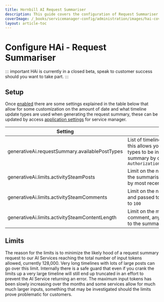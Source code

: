 ```yaml
---
title: Hornbill AI Request Summariser 
description: This guide covers the configuration of Request Summariser for HAi (Hornbill AI) within your environment. .
coverImage: /_books/servicemanager-config/administration/images/hai-cover.jpg
layout: article-toc
---
```

# Configure HAi - Request Summariser
::: important 
HAi is currently in a closed beta, speak to customer success should you want to take part.
::: 

## Setup

Once [enabled](/servicemanager-config/administration/hai#enabling-hai-features) there are some settings explained in the table below that allow for some customization on the amount of date and what timeline update types are used when generating the request summary, these can be updated by access [application settings](/servicemanager-config/advanced-tools-and-settings/application-settings) for service manager.

|Setting|Description|
|-|-|
|generativeAi.requestSummary.availablePostTypes|List of timeline update types sent to the summariser, this allows you to add in or remove certain update types to be included or excluded from the request summary by default this is set to  ```Authorization,Customer,Email,Escalate,Task,update```|
|generativeAi.limits.activitySteamPosts|Limit on the number of posts returned and passed to the summariser, by default this is set to ```100``` ordered by most recent activity|
|generativeAi.limits.activitySteamComments|Limit on the number of comments per post returned and passed to the summariser, by default this is set to  ```100```|
|generativeAi.limits.activitySteamContentLength|Limit on the maximum content length of a post or comment, anything longer is truncated and passed to the summariser, by default this is set to  ```1000```|

## Limits
The reason for the limits is to minimize the likely hood of a request summary request to our AI Services reaching the total number of input tokens allowed, currently 128,000. Very long timelines with lots of large posts can go over this limit. Internally there is a safe guard that even if you crank the limits up a very large timeline will still end up truncated in an effort to prevent the AI Service returning an error. The maximum input tokens has been slowly increasing over the months and some services allow for much much larger inputs, something that may be investigated should the limits prove problematic for customers. 